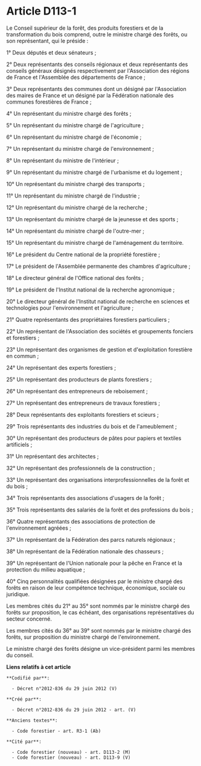# Article D113-1

Le Conseil supérieur de la forêt, des produits forestiers et de la transformation du bois comprend, outre le ministre chargé
des forêts, ou son représentant, qui le préside :

1° Deux députés et deux sénateurs ;

2° Deux représentants des conseils régionaux et deux représentants des conseils généraux désignés respectivement par
l'Association des régions de France et l'Assemblée des départements de France ;

3° Deux représentants des communes dont un désigné par l'Association des maires de France et un désigné par la Fédération
nationale des communes forestières de France ;

4° Un représentant du ministre chargé des forêts ;

5° Un représentant du ministre chargé de l'agriculture ;

6° Un représentant du ministre chargé de l'économie ;

7° Un représentant du ministre chargé de l'environnement ;

8° Un représentant du ministre de l'intérieur ;

9° Un représentant du ministre chargé de l'urbanisme et du logement ;

10° Un représentant du ministre chargé des transports ;

11° Un représentant du ministre chargé de l'industrie ;

12° Un représentant du ministre chargé de la recherche ;

13° Un représentant du ministre chargé de la jeunesse et des sports ;

14° Un représentant du ministre chargé de l'outre-mer ;

15° Un représentant du ministre chargé de l'aménagement du territoire.

16° Le président du Centre national de la propriété forestière ;

17° Le président de l'Assemblée permanente des chambres d'agriculture ;

18° Le directeur général de l'Office national des forêts ;

19° Le président de l'Institut national de la recherche agronomique ;

20° Le directeur général de l'Institut national de recherche en sciences et technologies pour l'environnement et
l'agriculture ;

21° Quatre représentants des propriétaires forestiers particuliers ;

22° Un représentant de l'Association des sociétés et groupements fonciers et forestiers ;

23° Un représentant des organismes de gestion et d'exploitation forestière en commun ;

24° Un représentant des experts forestiers ;

25° Un représentant des producteurs de plants forestiers ;

26° Un représentant des entrepreneurs de reboisement ;

27° Un représentant des entrepreneurs de travaux forestiers ;

28° Deux représentants des exploitants forestiers et scieurs ;

29° Trois représentants des industries du bois et de l'ameublement ;

30° Un représentant des producteurs de pâtes pour papiers et textiles artificiels ;

31° Un représentant des architectes ;

32° Un représentant des professionnels de la construction ;

33° Un représentant des organisations interprofessionnelles de la forêt et du bois ;

34° Trois représentants des associations d'usagers de la forêt ;

35° Trois représentants des salariés de la forêt et des professions du bois ;

36° Quatre représentants des associations de protection de l'environnement agréées ;

37° Un représentant de la Fédération des parcs naturels régionaux ;

38° Un représentant de la Fédération nationale des chasseurs ;

39° Un représentant de l'Union nationale pour la pêche en France et la protection du milieu aquatique ;

40° Cinq personnalités qualifiées désignées par le ministre chargé des forêts en raison de leur compétence technique,
économique, sociale ou juridique.

Les membres cités du 21° au 35° sont nommés par le ministre chargé des forêts sur proposition, le cas échéant, des
organisations représentatives du secteur concerné.

Les membres cités du 36° au 39° sont nommés par le ministre chargé des forêts, sur proposition du ministre chargé de
l'environnement.

Le ministre chargé des forêts désigne un vice-président parmi les membres du conseil.

**Liens relatifs à cet article**

	**Codifié par**:

	  - Décret n°2012-836 du 29 juin 2012 (V)

	**Créé par**:

	  - Décret n°2012-836 du 29 juin 2012 - art. (V)

	**Anciens textes**:

	  - Code forestier - art. R3-1 (Ab)

	**Cité par**:

	  - Code forestier (nouveau) - art. D113-2 (M)
	  - Code forestier (nouveau) - art. D113-9 (V)
